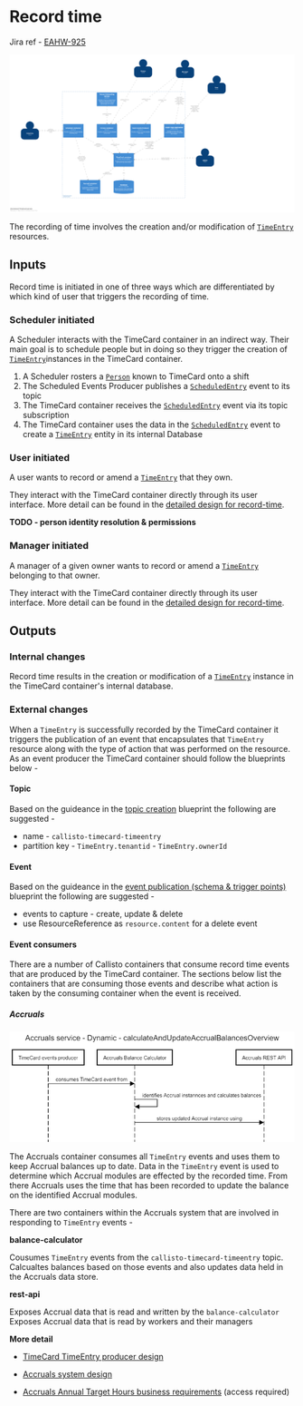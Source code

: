 

# Record time
Jira ref - [EAHW-925](https://collaboration.homeoffice.gov.uk/jira/browse/EAHW-925)

![Callisto containers](./../images/timecard-container.png)

The recording of time involves the creation and/or modification of [`TimeEntry`](./../containers.md#timecard-resources-public)  resources.

## Inputs
Record time is initiated in one of three ways which are differentiated by which kind of user that triggers the recording of time.

### Scheduler initiated 
A Scheduler interacts with the TimeCard container in an indirect way. Their main goal is to schedule people but in doing so they trigger the creation of [`TimeEntry`](./../containers.md#timecard-resources-public)instances in the TimeCard container.

 1. A Scheduler rosters a [`Person`](./../containers.md#timecard-resources-public) known to TimeCard  onto a shift
 2. The Scheduled Events Producer publishes a [`ScheduledEntry`](./../containers.md#timecard-events-consumed)  event to its topic 
 3. The TimeCard container receives the [`ScheduledEntry`](./../containers.md#timecard-events-consumed) event via its topic subscription 
 4. The TimeCard container uses the data in the [`ScheduledEntry`](./../containers.md#timecard-events-consumed) event to create a [`TimeEntry`](./../containers.md#timecard-resources-public) entity in its internal Database

### User initiated 
A user wants to record or amend a [`TimeEntry`](./../containers.md#timecard-resources-public) that they own. 

They interact with the TimeCard container directly through its user interface. More detail can be found in the [detailed design for record-time](https://github.com/UKHomeOffice/callisto-timecard-restapi/tree/main/docs/features/record-time.md).

**TODO - person identity resolution & permissions**

### Manager initiated 
A manager of a given owner wants to record or amend a [`TimeEntry`](./../containers.md#timecard-resources-public) belonging to that owner.

They interact with the TimeCard container directly through its user interface. More detail can be found in the [detailed design for record-time](https://github.com/UKHomeOffice/callisto-timecard-restapi/tree/main/docs/features/record-time.md).

## Outputs

### Internal changes
Record time results in the  creation or modification of  a [`TimeEntry`](./../containers.md#timecard-resources-public) instance in the TimeCard container's internal database.

### External changes
When a `TimeEntry` is successfully recorded by the TimeCard container it triggers the publication of an event that encapsulates that `TimeEntry` resource along with the type of action that was performed on the resource. As an event producer the TimeCard container should follow the blueprints below - 

#### Topic
Based on the guideance in the [topic creation](../blueprints/topic-creation.md) blueprint the following are suggested - 

- name - `callisto-timecard-timeentry`
- partition key - `TimeEntry.tenantid` - `TimeEntry.ownerId`

#### Event
Based on the guideance in the [event publication (schema & trigger points)](../blueprints/event-publishing-and-consuming.md) blueprint the following are suggested - 

- events to capture - create, update & delete
- use ResourceReference as `resource.content` for a delete event

#### Event consumers
There are a number of Callisto containers that consume record time events that are produced by the TimeCard container. The sections below list the containers that are consuming those events and describe what action is taken by the consuming container when the event is received. 

##### Accruals
![calculate-and-update-accrual-balances-overview.png](../images/calculate-and-update-accrual-balances-overview.png)

The Accruals container consumes all `TimeEntry` events and uses them to keep Accrual balances up to date. Data in the `TimeEntry` event is used to determine which Accrual modules are effected by the recorded time. From there Accruals uses the time that has been recorded to update the balance on the identified Accrual modules.

There are two containers within the Accruals system that are involved in responding to `TimeEntry` events - 

**balance-calculator**

Cousumes `TimeEntry` events from the `callisto-timecard-timeentry` topic. Calcualtes balances based on those events and also updates data held in the Accruals data store.

**rest-api**

Exposes Accrual data that is read and written by the `balance-calculator`
Exposes Accrual data that is read by workers and their managers

**More detail** 
- [TimeCard TimeEntry producer design](https://github.com/UKHomeOffice/callisto-timecard-restapi/blob/eahw-1249/annual-target-hours/docs/features/eahw-1249-annual-target-hours.md)

- [Accruals system design](https://github.com/UKHomeOffice/callisto-accruals-restapi/blob/eahw-1249/annual-target-hours/docs/features/eahw-1249-annual-target-hours.md) 


- [Accruals Annual Target Hours business requirements](https://collaboration.homeoffice.gov.uk/jira/browse/EAHW-1249) (access required)

 
